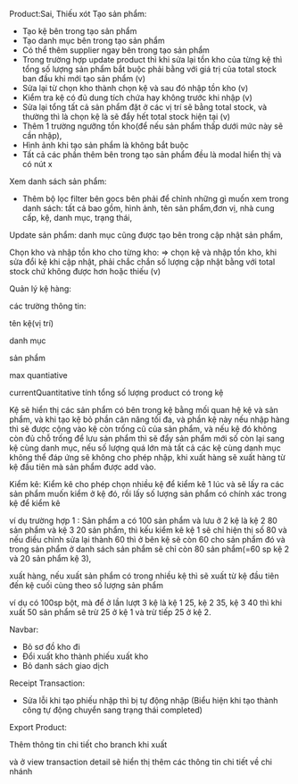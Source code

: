 Product:Sai, Thiếu xót
Tạo sản phẩm:

- Tạo kệ bên trong tạo sản phẩm
- Tạo danh mục bên trong tạo sản phẩm
- Có thể thêm supplier ngay bên trong tạo sản phẩm
- Trong trường hợp update product thì khi sửa lại tồn kho của từng kệ thì tổng số lượng sản phẩm bắt buộc phải bằng với giá trị của total stock ban đầu khi mới tạo sản phẩm (v)
- Sửa lại từ chọn kho thành chọn kệ và sau đó nhập tồn kho (v)
- Kiểm tra kệ có đủ dung tích chứa hay không trước khi nhập (v)
- Sửa lại tổng tất cả sản phẩm đặt ở các vị trí sẽ bằng total stock, và thường thì là chọn kệ là sẽ đẩy hết total stock hiện tại (v)
- Thêm 1 trường ngưỡng tồn kho(để nếu sản phẩm thấp dưới mức này sẽ cần nhập),
- Hình ảnh khi tạo sản phẩm là không bắt buộc
- Tất cả các phần thêm bên trong tạo sản phẩm đều là modal hiển thị và có nút x

Xem danh sách sản phẩm:

- Thêm bộ lọc filter bên gocs bên phải để chỉnh những gì muốn xem trong danh sách: tất cả bao gồm, hình ảnh, tên sản phẩm,đơn vị, nhà cung cấp, kệ, danh mục, trạng thái,

Update sản phẩm: danh mục cũng được tạo bên trong cập nhật sản phẩm,

Chọn kho và nhập tồn kho cho từng kho: => chọn kệ và nhập tồn kho, khi sửa đổi kệ khi cập nhật, phải chắc chắn số lượng cập nhật bằng với total stock chứ không được hơn hoặc thiếu (v)

Quản lý kệ hàng:

các trường thông tin:

tên kệ(vị trí)

danh mục

sản phẩm

max quantiative

currentQuantitative tính tổng số lượng product có trong kệ

Kệ sẽ hiển thị các sản phẩm có bên trong kệ bằng mối quan hệ kệ và sản phẩm, và khi tạo kệ bỏ phần cân năng tối đa, và phần kệ này nếu nhập hàng thì sẽ được cộng vào kệ còn trống cũ của sản phẩm, và nếu kệ đó không còn đủ chỗ trống để lưu sản phẩm thì sẽ đẩy sản phẩm mới số còn lại sang kệ cùng danh mục, nếu số lượng quá lớn mà tất cả các kệ cùng danh mục không thể đáp ứng sẽ không cho phép nhập, khi xuất hàng sẽ xuất hàng từ kệ đầu tiên mà sản phẩm được add vào.

Kiểm kê: Kiểm kê cho phép chọn nhiều kệ để kiểm kê 1 lúc và sẽ lấy ra các sản phẩm muốn kiểm ở kệ đó, rồi lấy số lượng sản phẩm có chính xác trong kệ để kiểm kê

ví dụ trường hợp 1 : Sản phẩm a có 100 sản phẩm và lưu ở 2 kệ là kệ 2 80 sản phẩm và kệ 3 20 sản phẩm, thì kếu kiểm kê kệ 1 sẽ chỉ hiện thị số 80 và nếu điều chỉnh sửa lại thành 60 thì ở bên kệ sẽ còn 60 cho sản phẩm đó và trong sản phẩm ở danh sách sản phẩm sẽ chỉ còn 80 sản phẩm(=60 sp kệ 2 và 20 sản phẩm kệ 3),

xuất hàng, nếu xuất sản phẩm có trong nhiều kệ thì sẽ xuất từ kệ đầu tiên đến kệ cuối cùng theo số lượng sản phẩm

ví dụ có 100sp bột, mà để ở lần lượt 3 kệ là kệ 1 25, kệ 2 35, kệ 3 40 thì khi xuất 50 sản phẩm sẽ trừ 25 ở kệ 1 và trừ tiếp 25 ở kệ 2.

Navbar:

- Bỏ sơ đồ kho đi
- Đổi xuất kho thành phiếu xuất kho
- Bỏ danh sách giao dịch

Receipt Transaction:

- Sửa lỗi khi tạo phiếu nhập thì bị tự động nhập (Biểu hiện khi tạo thành công tự động chuyển sang trạng thái completed)

Export Product:

Thêm thông tin chi tiết cho branch khi xuất

và ở view transaction detail sẽ hiển thị thêm các thông tin chi tiết về chi nhánh
